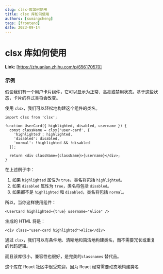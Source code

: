```yaml
---
slug: clsx-库如何使用
title: clsx 库如何使用
authors: [sumingcheng]
tags: [frontend]
date: 2023-09-14
---
```


# clsx 库如何使用



 **Link:** [https://zhuanlan.zhihu.com/p/656170570]

### 示例  

假设我们有一个用户卡片组件，它可以显示为正常、高亮或禁用状态。基于这些状态，卡片的样式类将会改变。

使用 `clsx`，我们可以轻松地构建这个组件的类名。

```
import clsx from 'clsx';

function UserCard({ highlighted, disabled, username }) {
  const className = clsx('user-card', {
    'highlighted': highlighted,
    'disabled': disabled,
    'normal': !highlighted && !disabled
  });

  return <div className={className}>{username}</div>;
}

```

在上述例子中：

1. 如果 `highlighted` 属性为 `true`，类名将包括 `highlighted`。
2. 如果 `disabled` 属性为 `true`，类名将包括 `disabled`。
3. 如果都不是 `highlighted` 和 `disabled`，类名将包括 `normal`。

所以，当你这样使用组件：

```
<UserCard highlighted={true} username="Alice" />

```

生成的 HTML 将是：

```
<div class="user-card highlighted">Alice</div>

```

通过 `clsx`，我们可以有条件地、清晰地和简洁地构建类名，而不需要冗长或重复的代码逻辑。

而且该库很小，兼容性也很好，是完美的`classnames` 替代品。

这个库在 React 社区中很受欢迎，因为 React 经常需要动态地构建类名